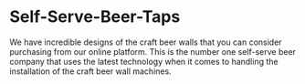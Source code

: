 # Self-Serve-Beer-Taps
We have incredible designs of the craft beer walls that you can consider purchasing from our online platform. This is the number one self-serve beer company that uses the latest technology when it comes to handling the installation of the craft beer wall machines. 
